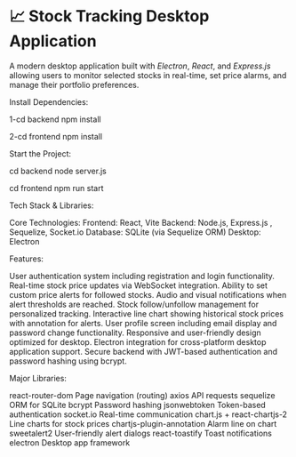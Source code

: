 # 📈 Stock Tracking Desktop Application

A modern desktop application built with *Electron*, *React*, and *Express.js* allowing users to monitor selected stocks in real-time, set price alarms, and manage their portfolio preferences.

Install Dependencies:

1-cd backend                   npm install

2-cd frontend                  npm install


Start the Project:

cd backend            node server.js

cd frontend           npm run start

Tech Stack & Libraries:

Core Technologies:
Frontend: React, Vite
Backend: Node.js, Express.js , Sequelize, Socket.io 
Database: SQLite (via Sequelize ORM)
Desktop: Electron

Features:

User authentication system including registration and login functionality.
Real-time stock price updates via WebSocket integration.
Ability to set custom price alerts for followed stocks.
Audio and visual notifications when alert thresholds are reached.
Stock follow/unfollow management for personalized tracking.
Interactive line chart showing historical stock prices with annotation for alerts.
User profile screen including email display and password change functionality.
Responsive and user-friendly design optimized for desktop.
Electron integration for cross-platform desktop application support.
Secure backend with JWT-based authentication and password hashing using bcrypt.


Major Libraries:

react-router-dom	Page navigation (routing)
axios API requests
sequelize	ORM for SQLite
bcrypt	Password hashing
jsonwebtoken	Token-based authentication
socket.io	Real-time communication
chart.js + react-chartjs-2	Line charts for stock prices
chartjs-plugin-annotation	Alarm line on chart
sweetalert2	User-friendly alert dialogs
react-toastify	Toast notifications
electron	Desktop app framework



